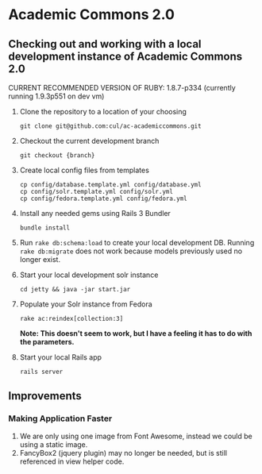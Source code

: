# Academic Commons 2.0

## Checking out and working with a local development instance of Academic Commons 2.0

CURRENT RECOMMENDED VERSION OF RUBY: 1.8.7-p334 (currently running 1.9.3p551 on dev vm)

1. Clone the repository to a location of your choosing
   ```
   git clone git@github.com:cul/ac-academiccommons.git
   ```

2. Checkout the current development branch
   ```
   git checkout {branch}
   ```

3. Create local config files from templates
   ```
   cp config/database.template.yml config/database.yml
   cp config/solr.template.yml config/solr.yml
   cp config/fedora.template.yml config/fedora.yml
   ```

4. Install any needed gems using Rails 3 Bundler
   ```
   bundle install
   ```

5. Run `rake db:schema:load` to create your local development DB. Running `rake db:migrate` does not work because models previously used no longer exist.

6. Start your local development solr instance
   ```
   cd jetty && java -jar start.jar
   ```

7. Populate your Solr instance from Fedora
   ```
   rake ac:reindex[collection:3]
   ```
   **Note: This doesn't seem to work, but I have a feeling it has to do with the parameters.**

8. Start your local Rails app
   ```
   rails server
   ```

## Improvements
### Making Application Faster
  1. We are only using one image from Font Awesome, instead we could be using a static image.
  2. FancyBox2 (jquery plugin) may no longer be needed, but is still referenced in view helper code.
